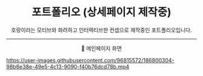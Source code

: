 <h1 align = 'center'> 포트폴리오 (상세페이지 제작중)</h1>

<p align = 'center'> 호랑이라는 모티브와 화려하고 인터렉티브한 컨셉으로 제작중인 포트폴리오입니다.</p>

---

<p align = 'center'> 📌 메인페이지 화면</p>

https://user-images.githubusercontent.com/96815572/186800304-98b6e38e-49e5-4c13-9090-f40b76dcd78b.mp4
